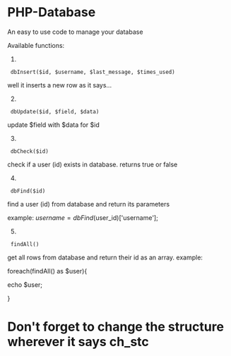 # PHP-Database
An easy to use code to manage your database

Available functions:

1.

     dbInsert($id, $username, $last_message, $times_used)
well it inserts a new row as it says...

2.

     dbUpdate($id, $field, $data)
update $field with $data for $id

3.

     dbCheck($id)
check if a user (id) exists in database. 
returns true or false

4.

     dbFind($id)
find a user (id) from database and return its parameters

example:  $username = dbFind($user_id)['username'];
     
     
5.

     findAll()
get all rows from database and return their id as an array. 
example: 

foreach(findAll() as $user){

  echo $user;
  
}

# Don't forget to change the structure wherever it says ch_stc
